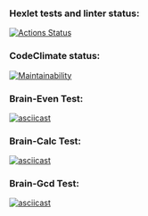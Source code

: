 ### Hexlet tests and linter status:

[![Actions Status](https://github.com/BiscayN/python-project-49/actions/workflows/hexlet-check.yml/badge.svg)](https://github.com/BiscayN/python-project-49/actions)

### CodeClimate status: 
[![Maintainability](https://api.codeclimate.com/v1/badges/83457b9fd7b67208524c/maintainability)](https://codeclimate.com/github/BiscayN/python-project-49/maintainability)

### Brain-Even Test:
[![asciicast](https://asciinema.org/a/qZlswideTs2fVDc6qpCy2EsIc.svg)](https://asciinema.org/a/qZlswideTs2fVDc6qpCy2EsIc)

### Brain-Calc Test:
[![asciicast](https://asciinema.org/a/mkMowswaIrjQpgW8QyvtBGrHi.svg)](https://asciinema.org/a/mkMowswaIrjQpgW8QyvtBGrHi)

### Brain-Gcd Test:
[![asciicast](https://asciinema.org/a/Sx9fBpsgZRe3CRAhZfg5HmU8Y.svg)](https://asciinema.org/a/Sx9fBpsgZRe3CRAhZfg5HmU8Y)